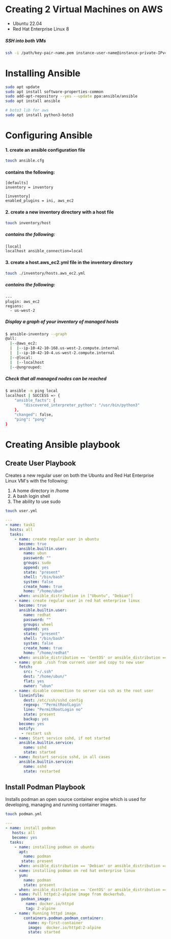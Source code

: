 # Creating 2 Virtual Machines on AWS
* Ubuntu 22.04
* Red Hat Enterprise Linux 8

##### SSH into both VMs
```bash
ssh -i /path/key-pair-name.pem instance-user-name@instance-private-IPv4-address
```

# Installing Ansible
```bash
sudo apt update
sudo apt install software-properties-common
sudo add-apt-repository --yes --update ppa:ansible/ansible
sudo apt install ansible

# boto3 lib for aws
sudo apt install python3-boto3
```

# Configuring Ansible
#### 1. create an ansible configuration file
```bash
touch ansible.cfg
```
#### contains the following:
```
[defaults]
inventory = inventory

[inventory]
enabled_plugins = ini, aws_ec2
```
#### 2. create a new inventory directory with a host file
```bash
touch inventory/host
```
##### contains the following:
```
[local]
localhost ansible_connection=local
```
#### 3. create a host.aws_ec2.yml file in the inventory directory
```bash
touch ./inventory/hosts.aws_ec2.yml
```
##### contains the following:
```
---
plugin: aws_ec2
regions:
  - us-west-2
```
##### Display a graph of your inventory of managed hosts
```bash
$ ansible-inventory --graph
@all:
  |--@aws_ec2:
  |  |--ip-10-42-10-168.us-west-2.compute.internal
  |  |--ip-10-42-10-4.us-west-2.compute.internal
  |--@local:
  |  |--localhost
  |--@ungrouped:
```


##### Check that all managed nodes can be reached

```bash
$ ansible -m ping local
localhost | SUCCESS => {
    "ansible_facts": {
        "discovered_interpreter_python": "/usr/bin/python3"
    },
    "changed": false,
    "ping": "pong"
}
```


# Creating Ansible playbook

## Create User Playbook
Creates a new regular user on both the Ubuntu and Red Hat Enterprise Linux VM's with the following:
1. A home directory in /home
2. A bash login shell
3. The ability to use sudo

```bash
touch user.yml
```

```YAML
---
- name: task1
  hosts: all
  tasks:
    - name: create regular user in ubuntu
      become: true
      ansible.builtin.user:
        name: ubun
        password: ""
        groups: sudo
        append: yes
        state: "present"
        shell: "/bin/bash"
        system: false
        create_home: true
        home: "/home/ubun"
      when: ansible_distribution in ["Ubuntu", "Debian"]
    - name: create regular user in red hat enterprise linux
      become: true
      ansible.builtin.user:
        name: redhat
        password: ""
        groups: wheel
        append: yes
        state: "present"
        shell: "/bin/bash"
        system: false
        create_home: true
        home: "/home/redhat"
      when: ansible_distribution == 'CentOS' or ansible_distribution == 'Red Hat Enterprise Linux'
    - name: grab ./ssh from current user and copy to new user
      fetch:
        src: "~/.ssh"
        dest: "/home/ubun/"
        flat: yes
        owner: "ubun"
    - name: disable connection to server via ssh as the root user
      lineinfile:
        dest: /etc/ssh/sshd_config
        regexp: '^PermitRootLogin'
        line: "PermitRootLogin no"
        state: present
        backup: yes
      become: yes
      notify:
       - restart ssh
    - name: Start service sshd, if not started
      ansible.builtin.service:
        name: sshd
        state: started
    - name: Restart service sshd, in all cases
      ansible.builtin.service:
        name: sshd
        state: restarted
```

## Install Podman Playbook
Installs podman an open source container engine which is used for developing, managing and running container images.

```bash
touch podman.yml
```

```YAML
---
- name: install podman
   hosts: all
   become: yes
  tasks:
    - name: installing podman on ubuntu
      apt:
        name: podman
       state: present
      when: ansible_distribution == 'Debian' or ansible_distribution == 'Ubuntu'
    - name: installing podman on red hat enterprise linux
      yum:
        name: podman
        state: present
      when: ansible_distribution == 'CentOS' or ansible_distribution == 'Red Hat Enterprise Linux'
    - name: Pull httpd:2-alpine image from dockerhub.
       podman_image:
         name: docker.io/httpd
         tag: 2-alpine
    - name: Running httpd image.
        containers.podman.podman_container:
          name: my-first-container
          image:  docker.io/httpd:2-alpine
          state: started
```
